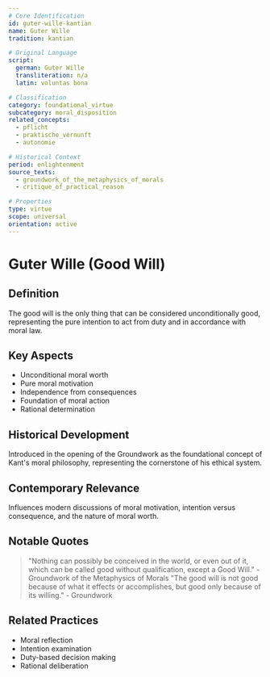```yaml
---
# Core Identification
id: guter-wille-kantian
name: Guter Wille
tradition: kantian

# Original Language
script:
  german: Guter Wille
  transliteration: n/a
  latin: voluntas bona

# Classification
category: foundational_virtue
subcategory: moral_disposition
related_concepts:
  - pflicht
  - praktische_vernunft
  - autonomie

# Historical Context
period: enlightenment
source_texts:
  - groundwork_of_the_metaphysics_of_morals
  - critique_of_practical_reason

# Properties
type: virtue
scope: universal
orientation: active
---
```


# Guter Wille (Good Will)

## Definition
The good will is the only thing that can be considered unconditionally good, representing the pure intention to act from duty and in accordance with moral law.

## Key Aspects
- Unconditional moral worth
- Pure moral motivation
- Independence from consequences
- Foundation of moral action
- Rational determination

## Historical Development
Introduced in the opening of the Groundwork as the foundational concept of Kant's moral philosophy, representing the cornerstone of his ethical system.

## Contemporary Relevance
Influences modern discussions of moral motivation, intention versus consequence, and the nature of moral worth.

## Notable Quotes
> "Nothing can possibly be conceived in the world, or even out of it, which can be called good without qualification, except a Good Will." - Groundwork of the Metaphysics of Morals
> "The good will is not good because of what it effects or accomplishes, but good only because of its willing." - Groundwork

## Related Practices
- Moral reflection
- Intention examination
- Duty-based decision making
- Rational deliberation